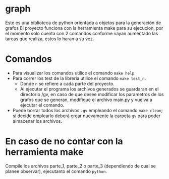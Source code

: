 # graph
Este es una biblioteca de python orientada a objetos para la generación de grafos
El proyecto funciona con la herramienta make para su ejecucion, por el momento solo cuenta con 2 comandos conforme vayan aumentado las tareas que realiza, estos lo haran a su vez.

# Comandos
- Para visualizar los comandos utilice el comando `make help`.
- Para correr los test de la libreria utilice el comando `make test_n`.
	- Donde `n` se refiere a cada parte del proyecto.
	- Al ejecutar el programa los archivos generados se guardaran en el directorio /gv, en caso de que desee modificar los parametros de los grafos que se generan, modifique el archivo main.py y vuelva a ejecutar el comando. 
- Puede borrar todos los archivos `.gv` empleando el comando `make clean`; si decide emplearlo deberá crear nuevamente la carpeta `gv` para poder almacenar los archivos.

# En caso de no contar con la herramienta make
Compile los archivos parte_1, parte_2 o parte_3 (dependiendo de cual se planee observar), ejecutanto el comando `python`.
